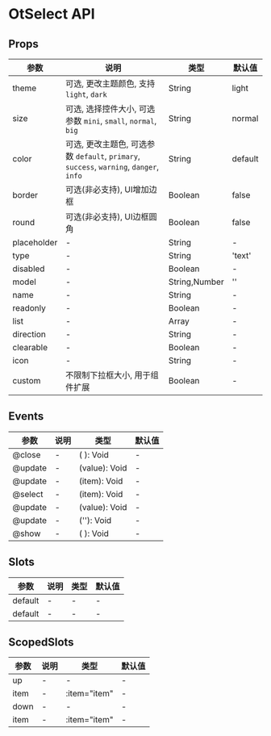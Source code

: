 # OtSelect API

## Props

| 参数 | 说明 | 类型 | 默认值 |
| --- | --- | --- | --- |
| theme | 可选, 更改主题颜色, 支持 `light`, `dark` | String | light |
| size | 可选, 选择控件大小, 可选参数 `mini`, `small`, `normal`, `big` | String | normal |
| color | 可选, 更改主题色, 可选参数 `default`, `primary`, `success`, `warning`, `danger`, `info` | String | default |
| border | 可选(非必支持), UI增加边框 | Boolean | false |
| round | 可选(非必支持), UI边框圆角 | Boolean | false |
| placeholder | - | String | - |
| type | - | String | 'text' |
| disabled | - | Boolean | - |
| model | - | String,Number | '' |
| name | - | String | - |
| readonly | - | Boolean | - |
| list | - | Array | - |
| direction | - | String | - |
| clearable | - | Boolean | - |
| icon | - | String | - |
| custom | 不限制下拉框大小, 用于组件扩展 | Boolean | - |

## Events

| 参数 | 说明 | 类型 | 默认值 |
| --- | --- | --- | --- |
| @close | - | ( ): Void | - |
| @update | - | (value): Void | - |
| @update | - | (item): Void | - |
| @select | - | (item): Void | - |
| @update | - | (value): Void | - |
| @update | - | (''): Void | - |
| @show | - | ( ): Void | - |

## Slots

| 参数 | 说明 | 类型 | 默认值 |
| --- | --- | --- | --- |
| default | - | - | - |
| default | - | - | - |

## ScopedSlots

| 参数 | 说明 | 类型 | 默认值 |
| --- | --- | --- | --- |
| up | - | - | - |
| item | - | :item="item" | - |
| down | - | - | - |
| item | - | :item="item" | - |

